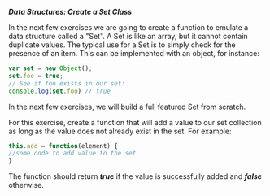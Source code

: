 ***Data Structures: Create a Set Class***

In the next few exercises we are going to create a function to emulate a data structure called a "Set". A Set is like an array, but it cannot contain duplicate values. The typical use for a Set is to simply check for the presence of an item. This can be implemented with an object, for instance:

```javascript
var set = new Object();
set.foo = true;
// See if foo exists in our set:
console.log(set.foo) // true
```

In the next few exercises, we will build a full featured Set from scratch.

For this exercise, create a function that will add a value to our set collection as long as the value does not already exist in the set. For example:

```javascript
this.add = function(element) {
//some code to add value to the set
}
```

The function should return ***true*** if the value is successfully added and ***false*** otherwise.
